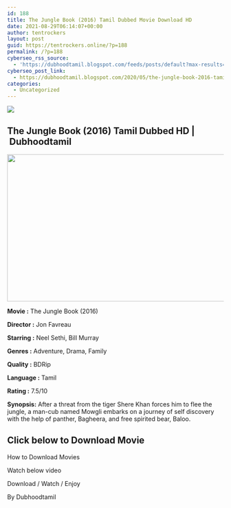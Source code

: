 ```yaml
---
id: 188
title: The Jungle Book (2016) Tamil Dubbed Movie Download HD
date: 2021-08-29T06:14:07+00:00
author: tentrockers
layout: post
guid: https://tentrockers.online/?p=188
permalink: /?p=188
cyberseo_rss_source:
  - 'https://dubhoodtamil.blogspot.com/feeds/posts/default?max-results=150&start-index=301'
cyberseo_post_link:
  - https://dubhoodtamil.blogspot.com/2020/05/the-jungle-book-2016-tamil-dubbed-movie.html
categories:
  - Uncategorized
---
```

<div class="media_block">
  <img src="https://1.bp.blogspot.com/-cEAtbKfOr1M/XtInCpUbVzI/AAAAAAAABSs/eg9n2x0jkGYGJ-Nf37aFGSeMcuCgZPhxwCNcBGAsYHQ/s72-w609-h343-c/447041-the-jungle-book-poster.jpg" class="media_thumbnail" />
</div>

<div dir="ltr" trbidi="on" readability="19.032815198618">
  <h2>
    <span face="&quot;trebuchet ms&quot; , sans-serif">The Jungle Book (2016) Tamil Dubbed HD |&nbsp;<b>Dubhoodtamil</b></span>
  </h2>
  
  <div class="separator">
    <a href="https://1.bp.blogspot.com/-cEAtbKfOr1M/XtInCpUbVzI/AAAAAAAABSs/eg9n2x0jkGYGJ-Nf37aFGSeMcuCgZPhxwCNcBGAsYHQ/s1600/447041-the-jungle-book-poster.jpg"><img loading="lazy" border="0" data-original-height="720" data-original-width="1280" height="343" src="https://1.bp.blogspot.com/-cEAtbKfOr1M/XtInCpUbVzI/AAAAAAAABSs/eg9n2x0jkGYGJ-Nf37aFGSeMcuCgZPhxwCNcBGAsYHQ/w609-h343/447041-the-jungle-book-poster.jpg" width="609" /></a>
  </div>
  
  <p>
    <span face="&quot;trebuchet ms&quot; , sans-serif"><b>Movie<span> </span>:</b><span> </span>The Jungle Book (2016)</span>
  </p>
  
  <p>
    <span face="&quot;trebuchet ms&quot; , sans-serif"><b>Director<span> </span>:</b><span> </span>Jon Favreau</span>
  </p>
  
  <p>
    <span face="&quot;trebuchet ms&quot; , sans-serif"><b>Starring<span> </span>:</b><span> </span>Neel Sethi, Bill Murray</span>
  </p>
  
  <p>
    <span face="&quot;trebuchet ms&quot; , sans-serif"><b>Genres<span> </span>:</b><span> </span>Adventure, Drama, Family</span>
  </p>
  
  <p>
    <span face="&quot;trebuchet ms&quot; , sans-serif"><b>Quality<span> </span>:</b><span> </span>BDRip</span>
  </p>
  
  <p>
    <b><span face="&quot;trebuchet ms&quot; , sans-serif">Language</span><span face="&quot;trebuchet ms&quot; , sans-serif"> </span><span face="&quot;trebuchet ms&quot; , sans-serif">:</span></b><span face="&quot;trebuchet ms&quot; , sans-serif"> </span><span face="&quot;trebuchet ms&quot; , sans-serif">Tamil</span>
  </p>
  
  <p>
    <b><span face="&quot;trebuchet ms&quot; , sans-serif">Rating</span><span face="&quot;trebuchet ms&quot; , sans-serif"> </span><span face="&quot;trebuchet ms&quot; , sans-serif">:</span></b><span face="&quot;trebuchet ms&quot; , sans-serif"> </span><span face="&quot;trebuchet ms&quot; , sans-serif">7.5/10</span>
  </p>
  
  <p>
    <span face="&quot;trebuchet ms&quot; , sans-serif"><b>Synopsis:</b> After a threat from the tiger Shere Khan forces him to flee the jungle, a man-cub named Mowgli embarks on a journey of self discovery with the help of panther, Bagheera, and free spirited bear, Baloo.</span>
  </p>
  
  <h2>
    <span face="&quot;verdana&quot; , sans-serif"><b>Click below to Download Movie</b></span>
  </h2>
  
  <p>
    <span face="&quot;verdana&quot; , sans-serif">How to Download Movies</span>
  </p>
  
  <p>
    <span face="&quot;verdana&quot; , sans-serif">Watch below video</span>
  </p>
  
  <p>
  </p>
  
  <p>
    <span>Download / Watch / Enjoy</span>
  </p>
  
  <p>
    <span>By Dubhoodtamil</span>
  </p></p>
</div>
